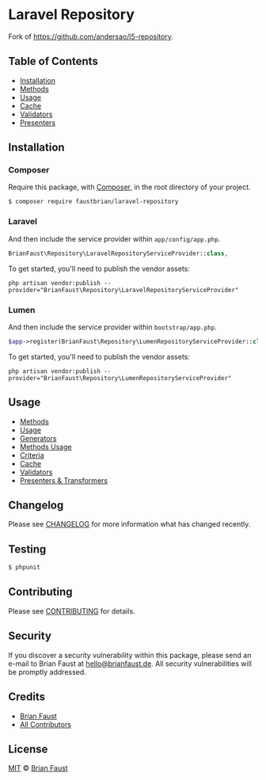 # Laravel Repository

Fork of https://github.com/andersao/l5-repository.

## Table of Contents

- <a href="#installation">Installation</a>
- <a href="#methods">Methods</a>
- <a href="#usage">Usage</a>
- <a href="#cache">Cache</a>
- <a href="#validators">Validators</a>
- <a href="#presenters">Presenters</a>

## Installation

### Composer

Require this package, with [Composer](https://getcomposer.org/), in the root directory of your project.

```terminal
$ composer require faustbrian/laravel-repository
```

### Laravel

And then include the service provider within `app/config/app.php`.

```php
BrianFaust\Repository\LaravelRepositoryServiceProvider::class,
```

To get started, you'll need to publish the vendor assets:

```shell
php artisan vendor:publish --provider="BrianFaust\Repository\LaravelRepositoryServiceProvider"
```

### Lumen

And then include the service provider within `bootstrap/app.php`.

```php
$app->register(BrianFaust\Repository\LumenRepositoryServiceProvider::class);
```

To get started, you'll need to publish the vendor assets:

```shell
php artisan vendor:publish --provider="BrianFaust\Repository\LumenRepositoryServiceProvider"
```

## Usage

- [Methods](docs/methods.md)
- [Usage](docs/usage.md)
- [Generators](docs/generators.md)
- [Methods Usage](docs/methods-usage.md)
- [Criteria](docs/criteria.md)
- [Cache](docs/cache.md)
- [Validators](docs/validators.md)
- [Presenters & Transformers](docs/presenters-transformers.md)

## Changelog

Please see [CHANGELOG](CHANGELOG.md) for more information what has changed recently.

## Testing

``` bash
$ phpunit
```

## Contributing

Please see [CONTRIBUTING](.github/CONTRIBUTING.md) for details.

## Security

If you discover a security vulnerability within this package, please send an e-mail to Brian Faust at hello@brianfaust.de. All security vulnerabilities will be promptly addressed.

## Credits

- [Brian Faust](https://github.com/faustbrian)
- [All Contributors](../../contributors)

## License

[MIT](LICENSE) © [Brian Faust](https://brianfaust.de)

